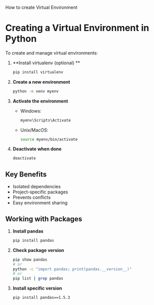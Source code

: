 How to create Virtual Environment
# Creating a Virtual Environment in Python

To create and manage virtual environments:

1. **Install virtualenv (optional) **
    ```bash
    pip install virtualenv
    ```

2. **Create a new environment**
    ```bash
    python -m venv myenv
    ```

3. **Activate the environment**
    - Windows:
      ```bash
      myenv\Scripts\Activate
      ```
    - Unix/MacOS:
      ```bash
      source myenv/bin/activate
      ```

4. **Deactivate when done**
    ```bash
    deactivate
    ```

## Key Benefits
- Isolated dependencies
- Project-specific packages
- Prevents conflicts
- Easy environment sharing

## Working with Packages

1. **Install pandas**
    ```bash
    pip install pandas
    ```

2. **Check package version**
    ```bash
    pip show pandas
    # or
    python -c "import pandas; print(pandas.__version__)"
    # or
    pip list | grep pandas
    ```

3. **Install specific version**
    ```bash
    pip install pandas==1.5.3
    ```